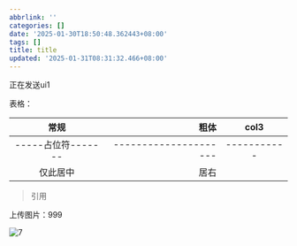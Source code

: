 ```yaml
---
abbrlink: ''
categories: []
date: '2025-01-30T18:50:48.362443+08:00'
tags: []
title: title
updated: '2025-01-31T08:31:32.466+08:00'
---
```

正在发送ui1

表格：


|        常规        |                  粗体 |    col3    |
| :----------------: | --------------------: | :---------: |
| -----占位符------- | --------------------- | ----------- |
|      仅此居中      |                  居右 |            |

> 引用

上传图片：999

![7](https://oxarlly.github.io/images/25/1/蒲公英_dd5ac08efa953f6097e70fa57df7e207.jpg "9")
